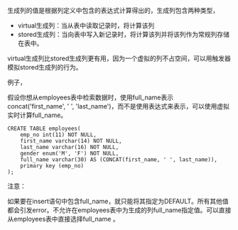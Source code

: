 生成列的值是根据列定义中包含的表达式计算得出的，生成列包含两种类型，

- virtual生成列：当从表中读取记录时，将计算该列
- stored生成列：当向表中写入新记录时，将计算该列并将该列作为常规列存储在表中。

virtual生成列比stored生成列更有用，因为一个虚拟的列不占空间，可以用触发器模拟stored生成列的行为。

例子，

假设你想从employees表中检索数据时，使用full_name表示concat('first_name', ' ', 'last_name')，而不是使用表达式来表示，可以使用虚拟实时计算full_name。

```mysql
CREATE TABLE employees(
    emp_no int(11) NOT NULL,
    first_name varchar(14) NOT NULL,
    last_name varchar(16) NOT NULL,
    gender enum('M', 'F') NOT NULL,
    full_name varchar(30) AS (CONCAT(first_name, ' ', last_name)),
    primary key (emp_no)
);
```

注意：

如果要在insert语句中包含full_name，就只能将其指定为DEFAULT。所有其他值都会引发error。不允许在employees表中为生成的列full_name指定值。可以直接从employees表中直接选择full_name 。